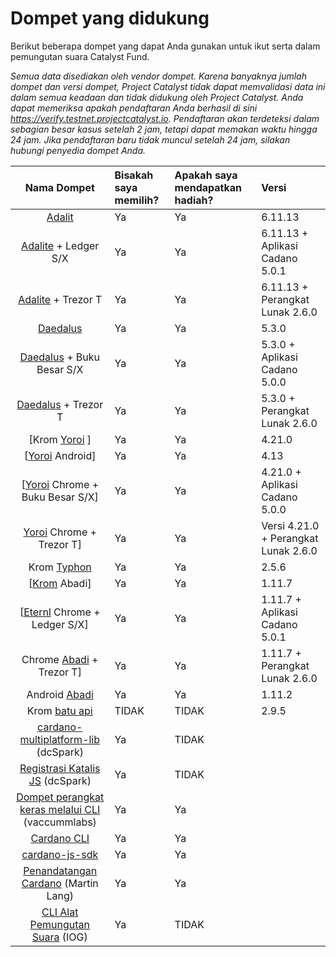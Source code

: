 # **Dompet yang didukung**

Berikut beberapa dompet yang dapat Anda gunakan untuk ikut serta dalam pemungutan suara Catalyst Fund.

*Semua data disediakan oleh vendor dompet. Karena banyaknya jumlah dompet dan versi dompet, Project Catalyst tidak dapat memvalidasi data ini dalam semua keadaan dan tidak didukung oleh Project Catalyst. Anda dapat memeriksa apakah pendaftaran Anda berhasil di sini https://verify.testnet.projectcatalyst.io. Pendaftaran akan terdeteksi dalam sebagian besar kasus setelah 2 jam, tetapi dapat memakan waktu hingga 24 jam. Jika pendaftaran baru tidak muncul setelah 24 jam, silakan hubungi penyedia dompet Anda.*

Nama Dompet | Bisakah saya memilih? | Apakah saya mendapatkan hadiah? | Versi
:-: | :-- | :-- | :--
[Adalit](https://adalite.io/) | Ya | Ya | 6.11.13
[Adalite](https://adalite.io/) + Ledger S/X | Ya | Ya | 6.11.13 + Aplikasi Cadano 5.0.1
[Adalite](https://adalite.io/) + Trezor T | Ya | Ya | 6.11.13 + Perangkat Lunak 2.6.0
[Daedalus](https://daedaluswallet.io/en/download/) | Ya | Ya | 5.3.0
[Daedalus](https://daedaluswallet.io/en/download/) + Buku Besar S/X | Ya | Ya | 5.3.0 + Aplikasi Cadano 5.0.0
[Daedalus](https://daedaluswallet.io/en/download/) + Trezor T | Ya | Ya | 5.3.0 + Perangkat Lunak 2.6.0
[Krom [Yoroi](https://yoroi-wallet.com/#/) ] | Ya | Ya | 4.21.0
[[Yoroi](https://yoroi-wallet.com/#/) Android] | Ya | Ya | 4.13
[[Yoroi](https://yoroi-wallet.com/#/) Chrome + Buku Besar S/X] | Ya | Ya | 4.21.0 + Aplikasi Cadano 5.0.0
[Yoroi](https://yoroi-wallet.com/#/) Chrome + Trezor T] | Ya | Ya | Versi 4.21.0 + Perangkat Lunak 2.6.0
Krom [Typhon](https://typhonwallet.io/#/) | Ya | Ya | 2.5.6
[[Krom](https://eternl.io/app/mainnet/welcome) Abadi] | Ya | Ya | 1.11.7
[[Eternl](https://eternl.io/app/mainnet/welcome) Chrome + Ledger S/X] | Ya | Ya | 1.11.7 + Aplikasi Cadano 5.0.1
Chrome [Abadi](https://eternl.io/app/mainnet/welcome) + Trezor T] | Ya | Ya | 1.11.7 + Perangkat Lunak 2.6.0
Android [Abadi](https://eternl.io/app/mainnet/welcome) | Ya | Ya | 1.11.2
Krom [batu api](https://flint-wallet.com/) | TIDAK | TIDAK | 2.9.5
[cardano-multiplatform-lib](https://github.com/dcSpark/cardano-multiplatform-lib) (dcSpark) | Ya | TIDAK |
[Registrasi Katalis JS](https://github.com/dcSpark/catalyst-registration-js) (dcSpark) | Ya | TIDAK |
[Dompet perangkat keras melalui CLI](https://github.com/vacuumlabs/cardano-hw-cli#catalyst-voting-registration) (vaccummlabs) | Ya | Ya |
[Cardano CLI](https://github.com/IntersectMBO/cardano-cli) | Ya | Ya |
[cardano-js-sdk](https://github.com/input-output-hk/cardano-js-sdk) | Ya | Ya |
[Penandatangan Cardano](https://github.com/gitmachtl/cardano-signer) (Martin Lang) | Ya | Ya |
[CLI Alat Pemungutan Suara](https://github.com/input-output-hk/voting-tools) (IOG) | Ya | TIDAK | 
